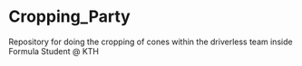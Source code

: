 # Cropping_Party

Repository for doing the cropping of cones within the driverless team inside Formula Student @ KTH
